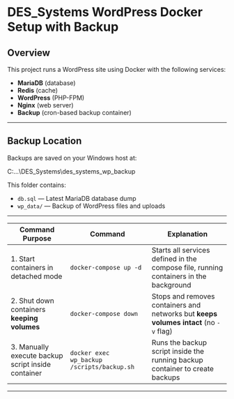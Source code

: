 # DES_Systems WordPress Docker Setup with Backup

## Overview

This project runs a WordPress site using Docker with the following services:
- **MariaDB** (database)
- **Redis** (cache)
- **WordPress** (PHP-FPM)
- **Nginx** (web server)
- **Backup** (cron-based backup container)

---

## Backup Location

Backups are saved on your Windows host at:

C:\...\DES_Systems\des_systems_wp_backup


This folder contains:
- `db.sql` — Latest MariaDB database dump
- `wp_data/` — Backup of WordPress files and uploads

---


| **Command Purpose**                                | **Command**                                | **Explanation**                                                                       |
|---------------------------------------------------|--------------------------------------------|---------------------------------------------------------------------------------------|
| 1. Start containers in detached mode               | `docker-compose up -d`                     | Starts all services defined in the compose file, running containers in the background |
| 2. Shut down containers **keeping volumes**       | `docker-compose down`                      | Stops and removes containers and networks but **keeps volumes intact** (no `-v` flag) |
| 3. Manually execute backup script inside container | `docker exec wp_backup /scripts/backup.sh` | Runs the backup script inside the running backup container to create backups          |

---


